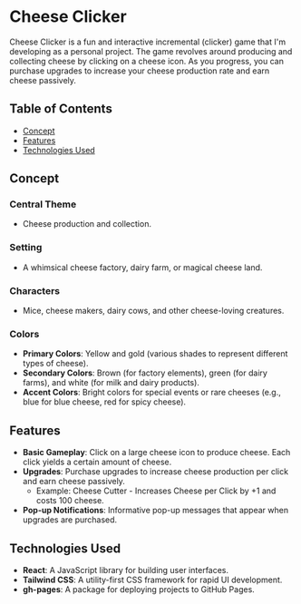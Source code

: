 # Cheese Clicker

Cheese Clicker is a fun and interactive incremental (clicker) game that I'm developing as a personal project. The game revolves around producing and collecting cheese by clicking on a cheese icon. As you progress, you can purchase upgrades to increase your cheese production rate and earn cheese passively.

## Table of Contents
- [Concept](#concept)
- [Features](#features)
- [Technologies Used](#technologies-used)

## Concept

### Central Theme
- Cheese production and collection.

### Setting
- A whimsical cheese factory, dairy farm, or magical cheese land.

### Characters
- Mice, cheese makers, dairy cows, and other cheese-loving creatures.

### Colors
- **Primary Colors**: Yellow and gold (various shades to represent different types of cheese).
- **Secondary Colors**: Brown (for factory elements), green (for dairy farms), and white (for milk and dairy products).
- **Accent Colors**: Bright colors for special events or rare cheeses (e.g., blue for blue cheese, red for spicy cheese).

## Features

- **Basic Gameplay**: Click on a large cheese icon to produce cheese. Each click yields a certain amount of cheese.
- **Upgrades**: Purchase upgrades to increase cheese production per click and earn cheese passively.
  - Example: Cheese Cutter - Increases Cheese per Click by +1 and costs 100 cheese.
- **Pop-up Notifications**: Informative pop-up messages that appear when upgrades are purchased.

## Technologies Used

- **React**: A JavaScript library for building user interfaces.
- **Tailwind CSS**: A utility-first CSS framework for rapid UI development.
- **gh-pages**: A package for deploying projects to GitHub Pages.


